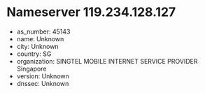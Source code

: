 # Nameserver 119.234.128.127

* as_number: 45143
* name: Unknown
* city: Unknown
* country: SG
* organization: SINGTEL MOBILE INTERNET SERVICE PROVIDER Singapore
* version: Unknown
* dnssec: Unknown

